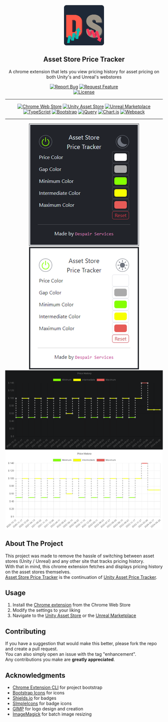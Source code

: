 <!-- PROJECT LOGO -->
<div align="center">
  <img src="private/logo.png" alt="Logo" width="128" height="128">
  <h2>Asset Store Price Tracker</h3>
  <p>A chrome extension that lets you view pricing history for asset pricing on both Unity's and Unreal's webstores</p>
  <div>
    <a href="https://github.com/DespairServices/asset-store-price-tracker/issues"><img alt="Report Bug" src="https://img.shields.io/badge/Report%20Bug-red"></a>
    <a href="https://github.com/DespairServices/asset-store-price-tracker/issues"><img alt="Request Feature" src="https://img.shields.io/badge/Request%20Feature-green"></a>
  </div>
  <a href="https://github.com/DespairServices/asset-store-price-tracker?tab=GPL-2.0-1-ov-file">
    <img alt="License" src="https://img.shields.io/github/license/DespairServices/asset-store-price-tracker">
  </a>
</div>

<!-- PROJECT SHIELDS -->
<hr>
<div align="center">
  <a href="https://chromewebstore.google.com/"><img alt="Chrome Web Store" src="https://img.shields.io/badge/Chrome%20Web%20Store-gray?logo=google%20chrome"></a>
  <a href="https://assetstore.unity.com/"><img alt="Unity Asset Store" src="https://img.shields.io/badge/Unity%20Asset%20Store-gray?logo=unity"></a>
    <a href="https://www.unrealengine.com/marketplace/"><img alt="Unreal Marketplace" src="https://img.shields.io/badge/Unreal%20Marketplace-gray?logo=unrealengine"></a>
</div>
<div align="center">
  <a href="https://www.typescriptlang.org/"><img alt="TypeScript" src="https://img.shields.io/badge/TypeScript-v5.3.3-blue?logo=typescript"></a>
  <a href="https://getbootstrap.com/"><img alt="Bootstrap" src="https://img.shields.io/badge/Bootstrap-v5.3.2-blue?logo=bootstrap"></a>
  <a href="https://jquery.com/"><img alt="jQuery" src="https://img.shields.io/badge/jQuery-v3.7.1-blue?logo=jquery"></a>
  <a href="https://www.chartjs.org/"><img alt="Chart.js" src="https://img.shields.io/badge/Chart.js-v4.4.1-blue?logo=chart.js"></a>
  <a href="https://webpack.js.org/"><img alt="Webpack" src="https://img.shields.io/badge/Webpack-v5.89.0-blue?logo=webpack"></a>
</div>
<hr>

<!-- PROJECT SHOWCASE -->
<div align="center">
  <img alt="Showcase Menu Dark" src="private/showcase-menu-dark.png">
  <img alt="Showcase Menu Light" src="private/showcase-menu-light.png">
  <img alt="Showcase Graph Dark" src="private/showcase-graph-dark.png">
  <img alt="Showcase Graph Light" src="private/showcase-graph-light.png">
</div>

<!-- ABOUT THE PROJECT -->
## About The Project

This project was made to remove the hassle of switching between asset stores (Unity / Unreal) and any other site that tracks pricing history.
<br>
With that in mind, this chrome extension fetches and displays pricing history on the asset stores themselves.
<br>
[Asset Store Price Tracker](https://github.com/DespairServices/asset-store-price-tracker/) is the continuation of [Unity Asset Price Tracker](https://github.com/DespairServices/unity-asset-price-tracker/).

<!-- USAGE -->
## Usage

1.  Install the [Chrome extension]() from the Chrome Web Store
2.  Modify the settings to your liking
3.  Navigate to the [Unity Asset Store](https://assetstore.unity.com/) or the [Unreal Marketplace](https://www.unrealengine.com/marketplace/)

<!-- CONTRIBUTING -->
## Contributing

If you have a suggestion that would make this better, please fork the repo and create a pull request.
<br>
You can also simply open an issue with the tag "enhancement".
<br>
Any contributions you make are **greatly appreciated**.

<!-- ACKNOWLEDGMENTS -->
## Acknowledgments

*   [Chrome Extension CLI](https://github.com/dutiyesh/chrome-extension-cli) for project bootstrap
*   [Bootstrap Icons](https://icons.getbootstrap.com/) for icons
*   [Shields.io](https://shields.io/) for badges
*   [SImpleIcons](https://simpleicons.org/) for badge icons
*   [GIMP](https://www.gimp.org/) for logo design and creation
*   [ImageMagick](https://imagemagick.org/) for batch image resizing

